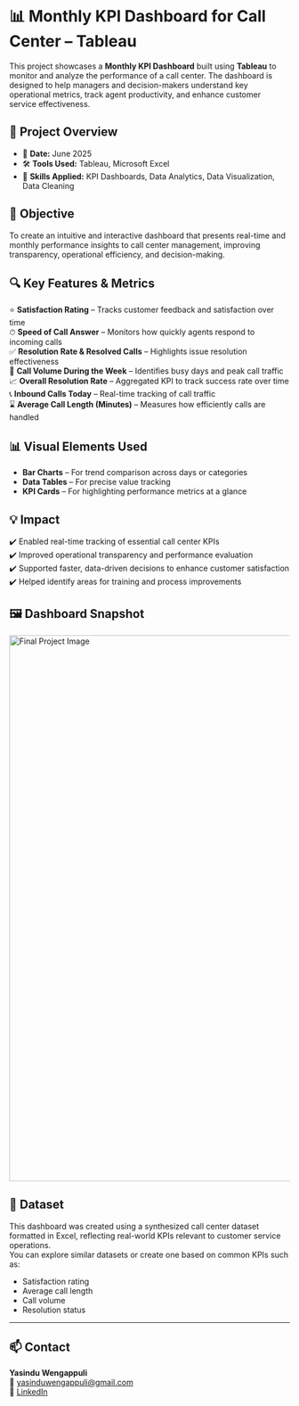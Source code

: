 # 📊 Monthly KPI Dashboard for Call Center – Tableau

This project showcases a **Monthly KPI Dashboard** built using **Tableau** to monitor and analyze the performance of a call center. The dashboard is designed to help managers and decision-makers understand key operational metrics, track agent productivity, and enhance customer service effectiveness.

## 📌 Project Overview

- 📅 **Date:** June 2025  
- 🛠 **Tools Used:** Tableau, Microsoft Excel  
- 📂 **Skills Applied:** KPI Dashboards, Data Analytics, Data Visualization, Data Cleaning

## 🎯 Objective

To create an intuitive and interactive dashboard that presents real-time and monthly performance insights to call center management, improving transparency, operational efficiency, and decision-making.

## 🔍 Key Features & Metrics

⭐ **Satisfaction Rating** – Tracks customer feedback and satisfaction over time  
⏱ **Speed of Call Answer** – Monitors how quickly agents respond to incoming calls  
✅ **Resolution Rate & Resolved Calls** – Highlights issue resolution effectiveness  
📅 **Call Volume During the Week** – Identifies busy days and peak call traffic  
📈 **Overall Resolution Rate** – Aggregated KPI to track success rate over time  
📞 **Inbound Calls Today** – Real-time tracking of call traffic  
⌛ **Average Call Length (Minutes)** – Measures how efficiently calls are handled  

## 📊 Visual Elements Used

- **Bar Charts** – For trend comparison across days or categories  
- **Data Tables** – For precise value tracking  
- **KPI Cards** – For highlighting performance metrics at a glance

## 💡 Impact

✔️ Enabled real-time tracking of essential call center KPIs  
✔️ Improved operational transparency and performance evaluation  
✔️ Supported faster, data-driven decisions to enhance customer satisfaction  
✔️ Helped identify areas for training and process improvements

## 🖼 Dashboard Snapshot

<img width="1920" height="980" alt="Final Project Image" src="https://github.com/user-attachments/assets/d04e69a8-cda5-44f3-88e1-d02cef64473b" />

## 📁 Dataset

This dashboard was created using a synthesized call center dataset formatted in Excel, reflecting real-world KPIs relevant to customer service operations.  
You can explore similar datasets or create one based on common KPIs such as:  
- Satisfaction rating  
- Average call length  
- Call volume  
- Resolution status

---

## 📫 Contact

**Yasindu Wengappuli**  
📧 yasinduwengappuli@gmail.com  
🔗 [LinkedIn](https://www.linkedin.com/in/yasinduw/)  
